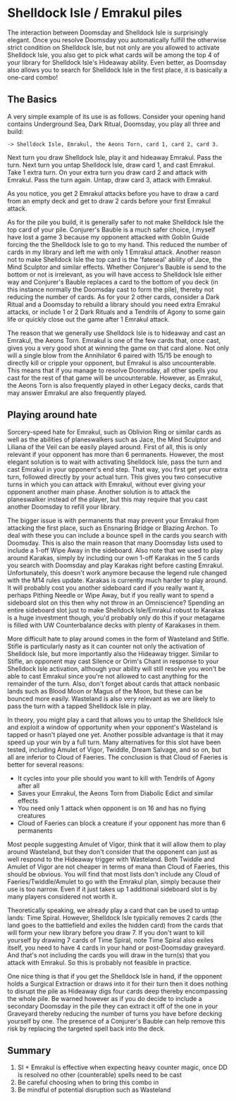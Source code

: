 # Shelldock Isle / Emrakul piles

The interaction between Doomsday and Shelldock Isle is surprisingly elegant.
Once you resolve Doomsday you automatically fulfill the otherwise strict
condition on Shelldock Isle, but not only are you allowed to activate Shelldock
Isle, you also get to pick what cards will be among the top 4 of your library
for Shelldock Isle's Hideaway ability. Even better, as Doomsday also allows you
to search for Shelldock Isle in the first place, it is basically a one-card
combo!

## The Basics

A very simple example of its use is as follows. Consider your opening hand
contains Underground Sea, Dark Ritual, Doomsday, you play all three and build:
```
-> Shelldock Isle, Emrakul, the Aeons Torn, card 1, card 2, card 3.
```

Next turn you draw Shelldock Isle, play it and hideaway Emrakul. Pass the turn.
Next turn you untap Shelldock Isle, draw card 1, and cast Emrakul. Take 1 extra
turn. On your extra turn you draw card 2 and attack with Emrakul. Pass the turn
again. Untap, draw card 3, attack with Emrakul.

As you notice, you get 2 Emrakul attacks before you have to draw a card from an
empty deck and get to draw 2 cards before your first Emrakul attack.

As for the pile you build, it is generally safer to not make Shelldock Isle the
top card of your pile. Conjurer's Bauble is a much safer choice, I myself have
lost a game 3 because my opponent attacked with Goblin Guide forcing the the
Shelldock Isle to go to my hand. This reduced the number of cards in my library
and left me with only 1 Emrakul attack. Another reason not to make Shelldock
Isle the top card is the 'fateseal' ability of Jace, the Mind Sculptor and
similar effects. Whether Conjurer's Bauble is send to the bottom or not is
irrelevant, as you will have access to Shelldock Isle either way and Conjurer's
Bauble replaces a card to the bottom of you deck (in this instance normally the
Doomsday cast to form the pile), thereby not reducing the number of cards. As
for your 2 other cards, consider a Dark Ritual and a Doomsday to rebuild a
library should you need extra Emrakul attacks, or include 1 or 2 Dark Rituals
and a Tendrils of Agony to some gain life or quickly close out the game after 1
Emrakul attack.

The reason that we generally use Shelldock Isle is to hideaway and cast an
Emrakul, the Aeons Torn. Emrakul is one of the few cards that, once cast, gives
you a very good shot at winning the game on that card alone. Not only will a
single blow from the Annihilator 6 paired with 15/15 be enough to directly kill
or cripple your opponent, but Emrakul is also uncounterable. This means that if
you manage to resolve Doomsday, all other spells you cast for the rest of that
game will be uncounterable. However, as Emrakul, the Aeons Torn is also
frequently played in other Legacy decks, cards that may answer Emrakul are also
frequently played.

## Playing around hate

Sorcery-speed hate for Emrakul, such as Oblivion Ring or similar cards as well
as the abilities of planeswalkers such as Jace, the Mind Sculptor and Liliana of
the Veil can be easily played around. First of all, this is only relevant if
your opponent has more than 6 permanents. However, the most elegant solution is
to wait with activating Shelldock Isle, pass the turn and cast Emrakul in your
opponent's end step. That way, you first get your extra turn, followed directly
by your actual turn. This gives you two consecutive turns in which you can
attack with Emrakul, without ever giving your opponent another main phase.
Another solution is to attack the planeswalker instead of the player, but this
may require that you cast another Doomsday to refill your library.

The bigger issue is with permanents that may prevent your Emrakul from attacking
the first place, such as Ensnaring Bridge or Blazing Archon. To deal with these
you can include a bounce spell in the cards you search with Doomsday. This is
also the main reason that many Doomsday lists used to include a 1-off Wipe Away
in the sideboard. Also note that we used to play around Karakas, simply by
including our own 1-off Karakas in the 5 cards you search with Doomsday and play
Karakas right before casting Emrakul. Unfortunately, this doesn't work anymore
because the legend rule changed with the M14 rules update. Karakas is currently
much harder to play around. It will probably cost you another sideboard card if
you really want it, perhaps Pithing Needle or Wipe Away, but if you really want
to spend a sideboard slot on this then why not throw in an Omniscience? Spending
an entire sideboard slot just to make Shelldock Isle/Emrakul robust to Karakas
is a huge investment though, you'd probably only do this if your metagame is
filled with UW Counterbalance decks with plenty of Karakases in them.

More difficult hate to play around comes in the form of Wasteland and Stifle.
Stifle is particularly nasty as it can counter not only the activation of
Shelldock Isle, but more importantly also the Hideaway trigger. Similar to
Stifle, an opponent may cast Silence or Orim's Chant in response to your
Shelldock Isle activation, although your ability will still resolve you won't be
able to cast Emrakul since you're not allowed to cast anything for the remainder
of the turn. Also, don't forget about cards that attack nonbasic lands such as
Blood Moon or Magus of the Moon, but these can be bounced more easily. Wasteland
is also very relevant as we are likely to pass the turn with a tapped Shelldock
Isle in play.

In theory, you might play a card that allows you to untap the Shelldock Isle and
exploit a window of opportunity when your opponent's Wasteland is tapped or
hasn't played one yet. Another possible advantage is that it may speed up your
win by a full turn. Many alternatives for this slot have been tested, including
Amulet of Vigor, Twiddle, Dream Salvage, and so on, but all are inferior to
Cloud of Faeries. The conclusion is that Cloud of Faeries is better for several
reasons:

- It cycles into your pile should you want to kill with Tendrils of Agony after
  all
- Saves your Emrakul, the Aeons Torn from Diabolic Edict and similar effects
- You need only 1 attack when opponent is on 16 and has no flying creatures
- Cloud of Faeries can block a creature if your opponent has more than 6
  permanents

Most people suggesting Amulet of Vigor, think that it will allow them to play
around Wasteland, but they don't consider that the opponent can just as well
respond to the Hideaway trigger with Wasteland. Both Twiddle and Amulet of Vigor
are not cheaper in terms of mana than Cloud of Faeries, this should be obvious.
You will find that most lists don't include any Cloud of Faeries/Twiddle/Amulet
to go with the Emrakul plan, simply because their use is too narrow. Even if it
just takes up 1 additional sideboard slot is by many players considered not
worth it.

Theoretically speaking, we already play a card that can be used to untap lands:
Time Spiral. However, Shelldock Isle typically removes 2 cards (the land goes to
the battlefield and exiles the hidden card) from the cards that will form your
new library before you draw 7. If you don't want to kill yourself by drawing 7
cards of Time Spiral, note Time Spiral also exiles itself, you need to have 4
cards in your hand or post-Doomsday graveyard. And that's not including the
cards you will draw in the turn(s) that you attack with Emrakul. So this is
probably not feasible in practice.

One nice thing is that if you get the Shelldock Isle in hand, if the opponent
holds a Surgical Extraction or draws into it for their turn then it does nothing
to disrupt the pile as Hideaway digs four cards deep thereby encompassing the
whole pile. Be warned however as if you do decide to include a secondary
Doomsday in the pile they can extract it off of the one in your Graveyard
thereby reducing the number of turns you have before decking yourself by one.
The presence of a Conjurer's Bauble can help remove this risk by replacing the
targeted spell back into the deck.

## Summary

1. SI + Emrakul is effective when expecting heavy counter magic, once DD is
   resolved no other (counterable) spells need to be cast
2. Be careful choosing when to bring this combo in
3. Be mindful of potential disruption such as Wasteland
